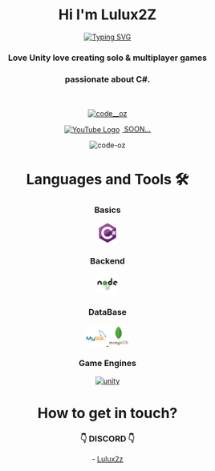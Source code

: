 <h1 align="center">Hi I'm Lulux2Z</h1>

<!-- Intro -->
<p style="margin: 15px;" align="center">
   <a href="https://git.io/typing-svg"><img src="http://readme-typing-svg.herokuapp.com?font=Fira+Code&weight=500&duration=2500&pause=1000&color=9615F7&center=true&width=435&lines=Lulux2z;C%23+;Multiplayer+%26+Solo+Games;Since+2018" alt="Typing SVG" /></a>
    <h3 align="center">Love Unity love creating solo & multiplayer games</h3>
    <h3 align="center">passionate about C#.</h3>
</p>

<!-- Social network -->
<p style="margin-top: 50px;">
    <p align="center">
        <a href="https://github.com/Lulux2z/Lulux2z" target="blank"><img src="https://img.shields.io/github/followers/Lulux2z?style=social" alt="code__oz" /></a>
    </p>
    <p align="center">
        <a href='' target="blank"><img src="https://www.google.com/s2/favicons?domain=youtube.com&size=32" alt="YouTube Logo" style="vertical-align: middle; width: 16px; height: 16px; margin-right: 5px;" /> SOON...</a>
    </p>
    <p align="center"> <img src="https://komarev.com/ghpvc/?username=code-oz&label=Profile%20views&color=0e75b6&style=flat" alt="code-oz" /> </p>
</p>



<!-- Technos -->
<h1 align="center">Languages and Tools 🛠</h1>
<h3 align="center">Basics</h3>
<p align="center"> 
  <a href="https://www.w3schools.com/cs/" target="_blank" rel="noreferrer"> <img src="https://raw.githubusercontent.com/devicons/devicon/master/icons/csharp/csharp-original.svg" alt="csharp" width="40" height="40"/> </a> 
</p>

<h3 align="center">Backend</h3>
<p align="center"> 
 <a href="https://nodejs.org" target="_blank" rel="noreferrer"> <img src="https://raw.githubusercontent.com/devicons/devicon/master/icons/nodejs/nodejs-original-wordmark.svg" alt="nodejs" width="40" height="40"/> </a> 
</p>

<h3 align="center">DataBase</h3>
<p align="center">
  <a href="https://www.mysql.com/" target="_blank" rel="noreferrer"> <img src="https://raw.githubusercontent.com/devicons/devicon/master/icons/mysql/mysql-original-wordmark.svg" alt="mysql" width="40" height="40"/> </a> 
  <a href="https://www.mongodb.com/" target="_blank" rel="noreferrer"> <img src="https://raw.githubusercontent.com/devicons/devicon/master/icons/mongodb/mongodb-original-wordmark.svg" alt="mongodb" width="40" height="40"/> </a>
</p>

<h3 align="center">Game Engines</h3>
<p align="center">
 <a href="https://unity.c om/" target="_blank" rel="noreferrer"> <img src="https://www.vectorlogo.zone/logos/unity3d/unity3d-icon.svg" alt="unity" width="40" height="40"/> </a> </p>
</p>


<!-- Contact -->
<h1 align="center">How to get in touch?</h1>
<h3 align="center">👇 DISCORD 👇</h3>
<p align="center">
    - <a href="https://discord.com" target="_blank" rel="noopener"> Lulux2z </a>
</p>
